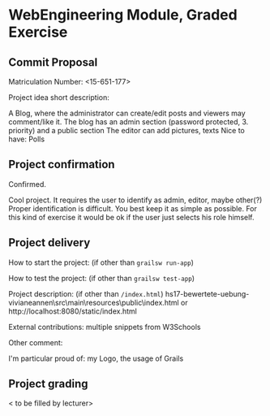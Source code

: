 # WebEngineering Module, Graded Exercise

## Commit Proposal

Matriculation Number: <15-651-177>

Project idea short description: 

A Blog, where the administrator can create/edit posts and viewers
may comment/like it.
The blog has an admin section (password protected, 3. priority) and a public section
The editor can add pictures, texts
Nice to have: Polls

## Project confirmation

Confirmed.

Cool project. 
It requires the user to identify as admin, editor, maybe other(?)
Proper identification is difficult. You best keep it as simple as possible.
For this kind of exercise it would be ok if the user just selects his role himself.


## Project delivery <to be filled by student>

How to start the project: (if other than `grailsw run-app`)

How to test the project:  (if other than `grailsw test-app`)

Project description:      (if other than `/index.html`) hs17-bewertete-uebung-vivianeannen\src\main\resources\public\index.html or http://localhost:8080/static/index.html

External contributions: multiple snippets from W3Schools

Other comment: 

I'm particular proud of: my Logo, the usage of Grails


## Project grading 

< to be filled by lecturer>
